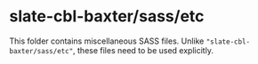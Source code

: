 # slate-cbl-baxter/sass/etc

This folder contains miscellaneous SASS files. Unlike `"slate-cbl-baxter/sass/etc"`, these files
need to be used explicitly.
